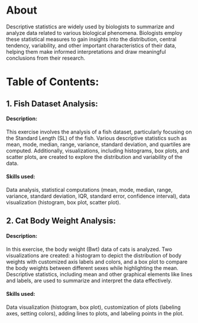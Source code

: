 # About
Descriptive statistics are widely used by biologists to summarize and analyze data related to various biological phenomena. Biologists employ these statistical measures to gain insights into the distribution, central tendency, variability, and other important characteristics of their data, helping them make informed interpretations and draw meaningful conclusions from their research.

# Table of Contents:
## 1. Fish Dataset Analysis:
#### Description:
This exercise involves the analysis of a fish dataset, particularly focusing on the Standard Length (SL) of the fish. Various descriptive statistics such as mean, mode, median, range, variance, standard deviation, and quartiles are computed. Additionally, visualizations, including histograms, box plots, and scatter plots, are created to explore the distribution and variability of the data.

#### Skills used:
Data analysis, statistical computations (mean, mode, median, range, variance, standard deviation, IQR, standard error, confidence interval), data visualization (histogram, box plot, scatter plot).


## 2. Cat Body Weight Analysis:
#### Description: 
In this exercise, the body weight (Bwt) data of cats is analyzed. Two visualizations are created: a histogram to depict the distribution of body weights with customized axis labels and colors, and a box plot to compare the body weights between different sexes while highlighting the mean. Descriptive statistics, including mean and other graphical elements like lines and labels, are used to summarize and interpret the data effectively.

#### Skills used: 
Data visualization (histogram, box plot), customization of plots (labeling axes, setting colors), adding lines to plots, and labeling points in the plot.
